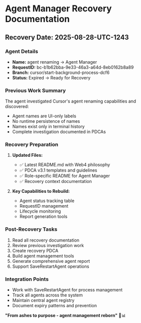 # Agent Manager Recovery Documentation

## Recovery Date: 2025-08-28-UTC-1243

### Agent Details
- **Name:** agent renaming → Agent Manager
- **RequestID:** bc-b1b62bba-9e33-46a3-a64d-8eb0162b8a89
- **Branch:** cursor/start-background-process-dcf6
- **Status:** Expired → Ready for Recovery

### Previous Work Summary
The agent investigated Cursor's agent renaming capabilities and discovered:
- Agent names are UI-only labels
- No runtime persistence of names
- Names exist only in terminal history
- Complete investigation documented in PDCAs

### Recovery Preparation
1. **Updated Files:**
   - ✅ Latest README.md with Web4 philosophy
   - ✅ PDCA v3.1 templates and guidelines
   - ✅ Role-specific README for Agent Manager
   - ✅ Recovery context documentation

2. **Key Capabilities to Rebuild:**
   - Agent status tracking table
   - RequestID management
   - Lifecycle monitoring
   - Report generation tools

### Post-Recovery Tasks
1. Read all recovery documentation
2. Review previous investigation work
3. Create recovery PDCA
4. Build agent management tools
5. Generate comprehensive agent report
6. Support SaveRestartAgent operations

### Integration Points
- Work with SaveRestartAgent for process management
- Track all agents across the system
- Maintain central agent registry
- Document expiry patterns and prevention

**"From ashes to purpose - agent management reborn"** 🔄📊